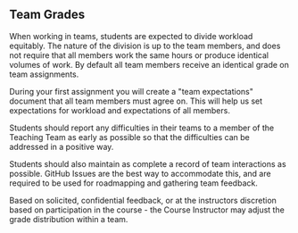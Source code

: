 Team Grades
---

When working in teams, students are expected to divide workload equitably. The nature of the division is
up to the team members, and does not require that all members work the same hours or produce
identical volumes of work. By default all team members receive an identical grade on team assignments.

During your first assignment you will create a "team expectations" document that all team members must agree on. This will help us set expectations for workload and expectations of all members.

Students should report any difficulties in their teams to a member of the Teaching Team as early as
possible so that the difficulties can be addressed in a positive way.

Students should also maintain as complete a record of team interactions as possible. GitHub Issues are the best way to accommodate this, and are required to be used for roadmapping and gathering team feedback.

Based on solicited, confidential feedback, or at the instructors discretion based on participation in the course - the Course Instructor may adjust the grade distribution within a team.
